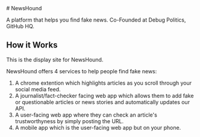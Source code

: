 <snippet>
# NewsHound

A platform that helps you find fake news. Co-Founded at Debug Politics, GitHub HQ.

## How it Works

This is the display site for NewsHound.

NewsHound offers 4 services to help people find fake news:

1. A chrome extention which highlights articles as you scroll through your  social media feed.
2. A journalist/fact-checker facing web app which allows them to add fake or questionable articles or news stories and automatically updates our API.
3. A user-facing web app where they can check an article's trustworthyness by simply posting the URL.
4. A mobile app which is the user-facing web app but on your phone.
</snippet>

